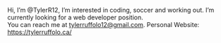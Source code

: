 Hi, I’m @TylerR12,
I’m interested in coding, soccer and working out.
I’m currently looking for a web developer position.  
You can reach me at tylerruffolo12@gmail.com.
Personal Website: https://tylerruffolo.ca/

<!---
TylerR12/TylerR12 is a ✨ special ✨ repository because its `README.md` (this file) appears on your GitHub profile.
You can click the Preview link to take a look at your changes.
--->
